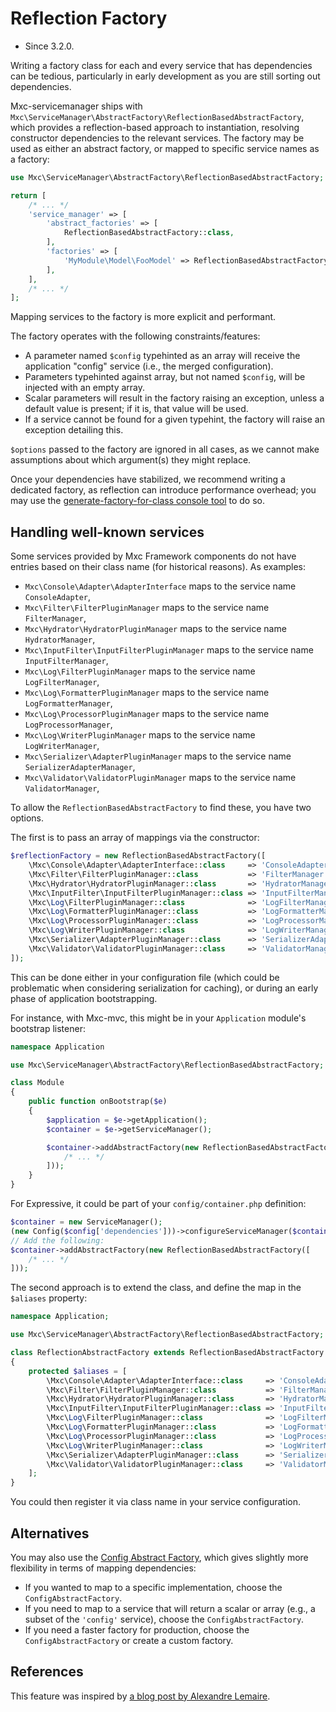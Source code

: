 # Reflection Factory

- Since 3.2.0.

Writing a factory class for each and every service that has dependencies
can be tedious, particularly in early development as you are still sorting
out dependencies.

Mxc-servicemanager ships with `Mxc\ServiceManager\AbstractFactory\ReflectionBasedAbstractFactory`,
which provides a reflection-based approach to instantiation, resolving
constructor dependencies to the relevant services. The factory may be used as
either an abstract factory, or mapped to specific service names as a factory:

```php
use Mxc\ServiceManager\AbstractFactory\ReflectionBasedAbstractFactory;

return [
    /* ... */
    'service_manager' => [
        'abstract_factories' => [
            ReflectionBasedAbstractFactory::class,
        ],
        'factories' => [
            'MyModule\Model\FooModel' => ReflectionBasedAbstractFactory::class,
        ],
    ],
    /* ... */
];
```

Mapping services to the factory is more explicit and performant.

The factory operates with the following constraints/features:

- A parameter named `$config` typehinted as an array will receive the
  application "config" service (i.e., the merged configuration).
- Parameters typehinted against array, but not named `$config`, will
  be injected with an empty array.
- Scalar parameters will result in the factory raising an exception,
  unless a default value is present; if it is, that value will be used.
- If a service cannot be found for a given typehint, the factory will
  raise an exception detailing this.

`$options` passed to the factory are ignored in all cases, as we cannot
make assumptions about which argument(s) they might replace.

Once your dependencies have stabilized, we recommend writing a dedicated
factory, as reflection can introduce performance overhead; you may use the
[generate-factory-for-class console tool](console-tools.md#generate-factory-for-class)
to do so.

## Handling well-known services

Some services provided by Mxc Framework components do not have
entries based on their class name (for historical reasons). As examples:

- `Mxc\Console\Adapter\AdapterInterface` maps to the service name `ConsoleAdapter`,
- `Mxc\Filter\FilterPluginManager` maps to the service name `FilterManager`,
- `Mxc\Hydrator\HydratorPluginManager` maps to the service name `HydratorManager`,
- `Mxc\InputFilter\InputFilterPluginManager` maps to the service name `InputFilterManager`,
- `Mxc\Log\FilterPluginManager` maps to the service name `LogFilterManager`,
- `Mxc\Log\FormatterPluginManager` maps to the service name `LogFormatterManager`,
- `Mxc\Log\ProcessorPluginManager` maps to the service name `LogProcessorManager`,
- `Mxc\Log\WriterPluginManager` maps to the service name `LogWriterManager`,
- `Mxc\Serializer\AdapterPluginManager` maps to the service name `SerializerAdapterManager`,
- `Mxc\Validator\ValidatorPluginManager` maps to the service name `ValidatorManager`,

To allow the `ReflectionBasedAbstractFactory` to find these, you have two
options.

The first is to pass an array of mappings via the constructor:

```php
$reflectionFactory = new ReflectionBasedAbstractFactory([
    \Mxc\Console\Adapter\AdapterInterface::class     => 'ConsoleAdapter',
    \Mxc\Filter\FilterPluginManager::class           => 'FilterManager',
    \Mxc\Hydrator\HydratorPluginManager::class       => 'HydratorManager',
    \Mxc\InputFilter\InputFilterPluginManager::class => 'InputFilterManager',
    \Mxc\Log\FilterPluginManager::class              => 'LogFilterManager',
    \Mxc\Log\FormatterPluginManager::class           => 'LogFormatterManager',
    \Mxc\Log\ProcessorPluginManager::class           => 'LogProcessorManager',
    \Mxc\Log\WriterPluginManager::class              => 'LogWriterManager',
    \Mxc\Serializer\AdapterPluginManager::class      => 'SerializerAdapterManager',
    \Mxc\Validator\ValidatorPluginManager::class     => 'ValidatorManager',
]);
```

This can be done either in your configuration file (which could be problematic
when considering serialization for caching), or during an early phase of
application bootstrapping.

For instance, with Mxc-mvc, this might be in your `Application` module's
bootstrap listener:

```php
namespace Application

use Mxc\ServiceManager\AbstractFactory\ReflectionBasedAbstractFactory;

class Module
{
    public function onBootstrap($e)
    {
        $application = $e->getApplication();
        $container = $e->getServiceManager();

        $container->addAbstractFactory(new ReflectionBasedAbstractFactory([
            /* ... */
        ]));
    }
}
```

For Expressive, it could be part of your `config/container.php` definition:

```php
$container = new ServiceManager();
(new Config($config['dependencies']))->configureServiceManager($container);
// Add the following:
$container->addAbstractFactory(new ReflectionBasedAbstractFactory([
    /* ... */
]));
```

The second approach is to extend the class, and define the map in the
`$aliases` property:

```php
namespace Application;

use Mxc\ServiceManager\AbstractFactory\ReflectionBasedAbstractFactory;

class ReflectionAbstractFactory extends ReflectionBasedAbstractFactory
{
    protected $aliases = [
        \Mxc\Console\Adapter\AdapterInterface::class     => 'ConsoleAdapter',
        \Mxc\Filter\FilterPluginManager::class           => 'FilterManager',
        \Mxc\Hydrator\HydratorPluginManager::class       => 'HydratorManager',
        \Mxc\InputFilter\InputFilterPluginManager::class => 'InputFilterManager',
        \Mxc\Log\FilterPluginManager::class              => 'LogFilterManager',
        \Mxc\Log\FormatterPluginManager::class           => 'LogFormatterManager',
        \Mxc\Log\ProcessorPluginManager::class           => 'LogProcessorManager',
        \Mxc\Log\WriterPluginManager::class              => 'LogWriterManager',
        \Mxc\Serializer\AdapterPluginManager::class      => 'SerializerAdapterManager',
        \Mxc\Validator\ValidatorPluginManager::class     => 'ValidatorManager',
    ];
}
```

You could then register it via class name in your service configuration.

## Alternatives

You may also use the [Config Abstract Factory](config-abstract-factory.md),
which gives slightly more flexibility in terms of mapping dependencies:

- If you wanted to map to a specific implementation, choose the
  `ConfigAbstractFactory`.
- If you need to map to a service that will return a scalar or array (e.g., a
  subset of the `'config'` service), choose the `ConfigAbstractFactory`.
- If you need a faster factory for production, choose the
  `ConfigAbstractFactory` or create a custom factory.

## References

This feature was inspired by [a blog post by Alexandre Lemaire](http://circlical.com/blog/2016/3/9/preparing-for-Mxc-f).
